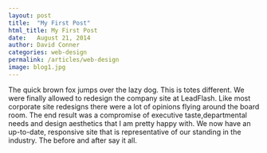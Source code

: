 ```yaml
---
layout: post
title:  "My First Post"
html_title: My First Post
date:   August 21, 2014
author: David Conner
categories: web-design
permalink: /articles/web-design
image: blog1.jpg
---
```




The quick brown fox jumps over the lazy dog. This is totes different. We were finally allowed to redesign the company site at LeadFlash. Like most corporate site redesigns there were a lot of opinions flying around the board room. The end result was a compromise of executive taste,departmental needs and design aesthetics that I am pretty happy with. We now have an up-to-date, responsive site that is representative of our standing in the industry. The before and after say it all.